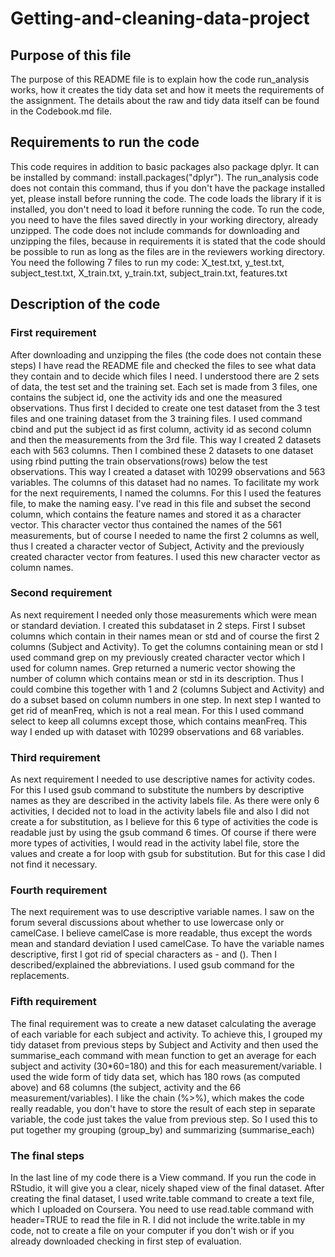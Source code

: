 # Getting-and-cleaning-data-project

## Purpose of this file
The purpose of this README file is to explain how the code run_analysis
works, how it creates the tidy data set and how it meets the requirements
of the assignment. The details about the raw and tidy data itself can be
found in the Codebook.md file.

## Requirements to run the code
This code requires in addition to basic packages also package dplyr. It
can be installed by command: install.packages("dplyr"). The run_analysis
code does not contain this command, thus if you don't have the package
installed yet, please install before running the code. The code loads the
library if it is installed, you don't need to load it before running the
code.
To run the code, you need to have the files saved directly in your working
directory, already unzipped. The code does not include commands for 
downloading and unzipping the files, because in requirements it is stated
that the code should be possible to run as long as the files are in the
reviewers working directory. You need the following 7 files to run my code:
X_test.txt, y_test.txt, subject_test.txt, X_train.txt, y_train.txt, 
subject_train.txt, features.txt

## Description of the code

### First requirement
After downloading and unzipping the files (the code does not contain
these steps) I have read the README file and checked the files to see
what data they contain and to decide which files I need. I understood
there are 2 sets of data, the test set and the training set. Each set is
made from 3 files, one contains the subject id, one the activity ids and
one the measured observations. Thus first I decided to create one test 
dataset from the 3 test files and one training dataset from the 3 training
files. I used command cbind and put the subject id as first column,
activity id as second column and then the measurements from the 3rd file.
This way I created 2 datasets each with 563 columns. Then I combined these
2 datasets to one dataset using rbind putting the train observations(rows)
below the test observations. This way I created a dataset with 10299 
observations and 563 variables. The columns of this dataset had no names.
To facilitate my work for the next requirements, I named the columns. For
this I used the features file, to make the naming easy. I've read in this
file and subset the second column, which contains the feature names and
stored it as a character vector. This character vector thus contained the
names of the 561 measurements, but of course I needed to name the first
2 columns as well, thus I created a character vector of Subject, Activity
and the previously created character vector from features. I used this
new character vector as column names.

### Second requirement
As next requirement I needed only those measurements which were mean or 
standard deviation. I created this subdataset in 2 steps. First I subset
columns which contain in their names mean or std and of course the first 2
columns (Subject and Activity). To get the columns containing mean or std
I used command grep on my previously created character vector which I used
for column names. Grep returned a numeric vector showing the number of 
column which contains mean or std in its description. Thus I could combine
this together with 1 and 2 (columns Subject and Activity) and do a subset
based on column numbers in one step. In next step I wanted to get rid of
meanFreq, which is not a real mean. For this I used command select to keep
all columns except those, which contains meanFreq. This way I ended up with
dataset with 10299 observations and 68 variables.

### Third requirement
As next requirement I needed to use descriptive names for activity codes.
For this I used gsub command to substitute the numbers by descriptive
names as they are described in the activity labels file. As there were
only 6 activities, I decided not to load in the activity labels file and
also I did not create a for substitution, as I believe for this 6 type of 
activities the code is readable just by using the gsub command 6 times. 
Of course if there were more types of activities, I would read in the
activity label file, store the values and create a for loop with gsub for
substitution. But for this case I did not find it necessary.

### Fourth requirement
The next requirement was to use descriptive variable names. I saw on the
forum several discussions about whether to use lowercase only or camelCase.
I believe camelCase is more readable, thus except the words mean and standard
deviation I used camelCase. To have the variable names descriptive, first
I got rid of special characters as - and (). Then I described/explained the
abbreviations. I used gsub command for the replacements.

### Fifth requirement
The final requirement was to create a new dataset calculating the average of
each variable for each subject and activity. To achieve this, I grouped my
tidy dataset from previous steps by Subject and Activity and then used the 
summarise_each command with mean function to get an average for each subject
and activity (30*60=180) and this for each measurement/variable. I used the 
wide form of tidy data set, which has 180 rows (as computed above) and
68 columns (the subject, activity and the 66 measurement/variables). I like
the chain (%>%), which makes the code really readable, you don't have to
store the result of each step in separate variable, the code just takes the
value from previous step. So I used this to put together my grouping
(group_by) and summarizing (summarise_each)

### The final steps
In the last line of my code there is a View command. If you run the code in
RStudio, it will give you a clear, nicely shaped view of the final dataset.
After creating the final dataset, I used write.table command to create a 
text file, which I uploaded on Coursera. You need to use read.table command
with header=TRUE to read the file in R. I did not include the write.table
in my code, not to create a file on your computer if you don't wish or if
you already downloaded checking in first step of evaluation.